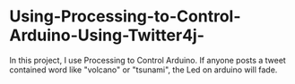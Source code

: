 # Using-Processing-to-Control-Arduino-Using-Twitter4j-
In this project, I use Processing to Control Arduino. If anyone posts a tweet contained word like "volcano" or "tsunami", the Led on arduino will fade.
